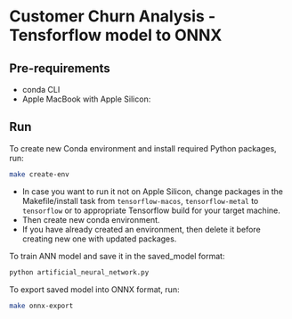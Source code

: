 # Customer Churn Analysis - Tensforflow model to ONNX

## Pre-requirements

- conda CLI
- Apple MacBook with Apple Silicon:

## Run

To create new Conda environment and install required Python packages, run:

```bash
make create-env
```

- In case you want to run it not on Apple Silicon, change packages in the Makefile/install task from  `tensorflow-macos`,  `tensorflow-metal` to `tensorflow` or to appropriate Tensorflow build for your target machine. 
- Then create new conda environment. 
- If you have already created an environment, then delete it before creating new one with updated packages.


To train ANN model and save it in the saved_model format:

```bash
python artificial_neural_network.py
```

To export saved model into ONNX format, run:

```bash
make onnx-export
```